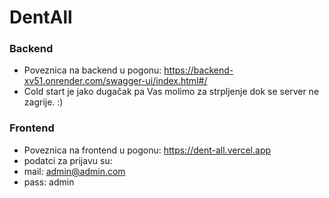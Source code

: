 # DentAll 
 
### Backend
 - Poveznica na backend u pogonu: https://backend-xv51.onrender.com/swagger-ui/index.html#/
 - Cold start je jako dugačak pa Vas molimo za strpljenje dok se server ne zagrije. :)
### Frontend
 - Poveznica na frontend u pogonu: https://dent-all.vercel.app
 - podatci za prijavu su:
 - mail: admin@admin.com
 - pass: admin
